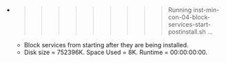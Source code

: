 * >>>>>>>>> Running inst-min-con-04-block-services-start-postinstall.sh ...
  * Block services from starting after they are being installed.
  * Disk size = 752396K. Space Used = 8K. Runtime = 00:00:00:00.
